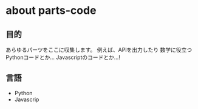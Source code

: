 # about parts-code
## 目的
あらゆるパーツをここに収集します。
例えば、APIを出力したり
数学に役立つPythonコードとか... Javascriptのコードとか...!
## 言語
- Python
- Javascrip
